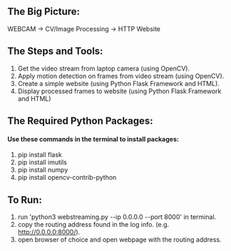 ## The Big Picture:

WEBCAM -> CV/Image Processing -> HTTP Website


## The Steps and Tools:

1) Get the video stream from laptop camera (using OpenCV).
2) Apply motion detection on frames from video stream (using OpenCV).
3) Create a simple website (using Python Flask Framework and HTML).
4) Display processed frames to website (using Python Flask Framework and HTML)


## The Required Python Packages:
#### Use these commands in the terminal to install packages:

1) pip install flask
2) pip install imutils
3) pip install numpy
4) pip install opencv-contrib-python


## To Run:

1) run 'python3 webstreaming.py --ip 0.0.0.0 --port 8000' in terminal.
2) copy the routing address found in the log info. (e.g. http://0.0.0.0:8000/).
3) open browser of choice and open webpage with the routing address.
